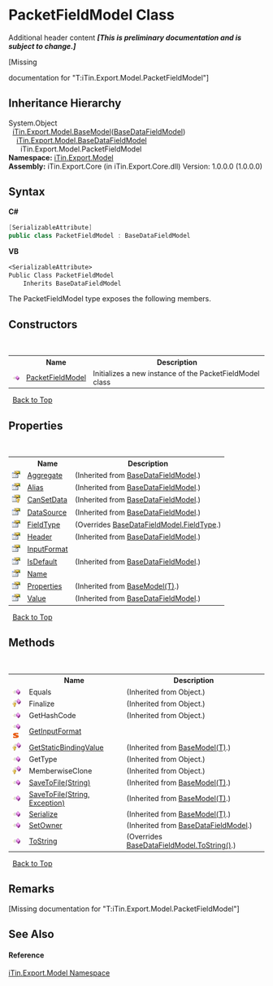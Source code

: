 # PacketFieldModel Class
Additional header content _**\[This is preliminary documentation and is subject to change.\]**_

\[Missing <summary> documentation for "T:iTin.Export.Model.PacketFieldModel"\]


## Inheritance Hierarchy
System.Object<br />&nbsp;&nbsp;<a href="6632f561-4175-f1f2-939c-ac8b10159529">iTin.Export.Model.BaseModel</a>(<a href="8fa48ff7-1da1-90fc-d579-d2d214806b70">BaseDataFieldModel</a>)<br />&nbsp;&nbsp;&nbsp;&nbsp;<a href="8fa48ff7-1da1-90fc-d579-d2d214806b70">iTin.Export.Model.BaseDataFieldModel</a><br />&nbsp;&nbsp;&nbsp;&nbsp;&nbsp;&nbsp;iTin.Export.Model.PacketFieldModel<br />
**Namespace:**&nbsp;<a href="ef57ffcc-e95e-b212-5a46-9aa6f5a3511f">iTin.Export.Model</a><br />**Assembly:**&nbsp;iTin.Export.Core (in iTin.Export.Core.dll) Version: 1.0.0.0 (1.0.0.0)

## Syntax

**C#**<br />
``` C#
[SerializableAttribute]
public class PacketFieldModel : BaseDataFieldModel
```

**VB**<br />
``` VB
<SerializableAttribute>
Public Class PacketFieldModel
	Inherits BaseDataFieldModel
```

The PacketFieldModel type exposes the following members.


## Constructors
&nbsp;<table><tr><th></th><th>Name</th><th>Description</th></tr><tr><td>![Public method](media/pubmethod.gif "Public method")</td><td><a href="35ccd9fd-55d9-4347-4bae-a091eb2a96af">PacketFieldModel</a></td><td>
Initializes a new instance of the PacketFieldModel class</td></tr></table>&nbsp;
<a href="#packetfieldmodel-class">Back to Top</a>

## Properties
&nbsp;<table><tr><th></th><th>Name</th><th>Description</th></tr><tr><td>![Public property](media/pubproperty.gif "Public property")</td><td><a href="6fd821d2-d14a-35aa-9ce5-f51fd85ece61">Aggregate</a></td><td> (Inherited from <a href="8fa48ff7-1da1-90fc-d579-d2d214806b70">BaseDataFieldModel</a>.)</td></tr><tr><td>![Public property](media/pubproperty.gif "Public property")</td><td><a href="42a2dc46-efe2-e637-5b23-854c5bf69b3d">Alias</a></td><td> (Inherited from <a href="8fa48ff7-1da1-90fc-d579-d2d214806b70">BaseDataFieldModel</a>.)</td></tr><tr><td>![Protected property](media/protproperty.gif "Protected property")</td><td><a href="58753661-1285-0c53-bfdc-b40f0d71b79d">CanSetData</a></td><td> (Inherited from <a href="8fa48ff7-1da1-90fc-d579-d2d214806b70">BaseDataFieldModel</a>.)</td></tr><tr><td>![Public property](media/pubproperty.gif "Public property")</td><td><a href="9f446197-1978-cd76-ab53-f587a1763514">DataSource</a></td><td> (Inherited from <a href="8fa48ff7-1da1-90fc-d579-d2d214806b70">BaseDataFieldModel</a>.)</td></tr><tr><td>![Public property](media/pubproperty.gif "Public property")</td><td><a href="2def0979-b57c-8bda-323e-a511a30f916d">FieldType</a></td><td> (Overrides <a href="bec37466-74cb-a2f6-5fe7-cf4d22073118">BaseDataFieldModel.FieldType</a>.)</td></tr><tr><td>![Public property](media/pubproperty.gif "Public property")</td><td><a href="0e07da86-a01a-2273-c038-ebeca9079cfd">Header</a></td><td> (Inherited from <a href="8fa48ff7-1da1-90fc-d579-d2d214806b70">BaseDataFieldModel</a>.)</td></tr><tr><td>![Public property](media/pubproperty.gif "Public property")</td><td><a href="73298687-c48f-c252-c7a1-5fb53522b96a">InputFormat</a></td><td /></tr><tr><td>![Public property](media/pubproperty.gif "Public property")</td><td><a href="74317f4c-07e9-b536-12f8-9515ff849828">IsDefault</a></td><td> (Inherited from <a href="8fa48ff7-1da1-90fc-d579-d2d214806b70">BaseDataFieldModel</a>.)</td></tr><tr><td>![Public property](media/pubproperty.gif "Public property")</td><td><a href="1924d842-86a9-6e02-3606-93e401980dbb">Name</a></td><td /></tr><tr><td>![Public property](media/pubproperty.gif "Public property")</td><td><a href="7e88785e-5670-4515-defa-d3f60ae16111">Properties</a></td><td> (Inherited from <a href="6632f561-4175-f1f2-939c-ac8b10159529">BaseModel(T)</a>.)</td></tr><tr><td>![Public property](media/pubproperty.gif "Public property")</td><td><a href="37389ccf-36e1-9882-3d30-2ffbf735957a">Value</a></td><td> (Inherited from <a href="8fa48ff7-1da1-90fc-d579-d2d214806b70">BaseDataFieldModel</a>.)</td></tr></table>&nbsp;
<a href="#packetfieldmodel-class">Back to Top</a>

## Methods
&nbsp;<table><tr><th></th><th>Name</th><th>Description</th></tr><tr><td>![Public method](media/pubmethod.gif "Public method")</td><td>Equals</td><td> (Inherited from Object.)</td></tr><tr><td>![Protected method](media/protmethod.gif "Protected method")</td><td>Finalize</td><td> (Inherited from Object.)</td></tr><tr><td>![Public method](media/pubmethod.gif "Public method")</td><td>GetHashCode</td><td> (Inherited from Object.)</td></tr><tr><td>![Public method](media/pubmethod.gif "Public method")![Static member](media/static.gif "Static member")</td><td><a href="9733a5b6-4fca-bc80-83eb-e9e36116381e">GetInputFormat</a></td><td /></tr><tr><td>![Protected method](media/protmethod.gif "Protected method")</td><td><a href="4253f171-71af-35d6-e1b1-47af647eb205">GetStaticBindingValue</a></td><td> (Inherited from <a href="6632f561-4175-f1f2-939c-ac8b10159529">BaseModel(T)</a>.)</td></tr><tr><td>![Public method](media/pubmethod.gif "Public method")</td><td>GetType</td><td> (Inherited from Object.)</td></tr><tr><td>![Protected method](media/protmethod.gif "Protected method")</td><td>MemberwiseClone</td><td> (Inherited from Object.)</td></tr><tr><td>![Public method](media/pubmethod.gif "Public method")</td><td><a href="60537b6c-f261-e08e-2eee-1007e9760316">SaveToFile(String)</a></td><td> (Inherited from <a href="6632f561-4175-f1f2-939c-ac8b10159529">BaseModel(T)</a>.)</td></tr><tr><td>![Public method](media/pubmethod.gif "Public method")</td><td><a href="81bbc161-83e1-ff91-7904-4b6a5260f76c">SaveToFile(String, Exception)</a></td><td> (Inherited from <a href="6632f561-4175-f1f2-939c-ac8b10159529">BaseModel(T)</a>.)</td></tr><tr><td>![Public method](media/pubmethod.gif "Public method")</td><td><a href="d84fa1d2-692a-9e10-e839-60da45d50f19">Serialize</a></td><td> (Inherited from <a href="6632f561-4175-f1f2-939c-ac8b10159529">BaseModel(T)</a>.)</td></tr><tr><td>![Public method](media/pubmethod.gif "Public method")</td><td><a href="287ba434-f31e-cb46-c8b8-c3d8097b40f3">SetOwner</a></td><td> (Inherited from <a href="8fa48ff7-1da1-90fc-d579-d2d214806b70">BaseDataFieldModel</a>.)</td></tr><tr><td>![Public method](media/pubmethod.gif "Public method")</td><td><a href="4c615066-12d9-87db-c9f3-201ea5f52c1c">ToString</a></td><td> (Overrides <a href="1652b852-3e6a-35f3-efe4-08182b6a3f9a">BaseDataFieldModel.ToString()</a>.)</td></tr></table>&nbsp;
<a href="#packetfieldmodel-class">Back to Top</a>

## Remarks
\[Missing <remarks> documentation for "T:iTin.Export.Model.PacketFieldModel"\]

## See Also


#### Reference
<a href="ef57ffcc-e95e-b212-5a46-9aa6f5a3511f">iTin.Export.Model Namespace</a><br />